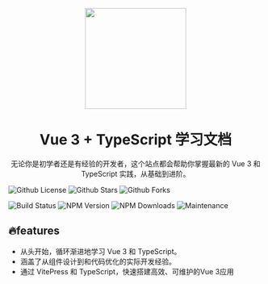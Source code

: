 <p align="center">
<img src="https://ctynt-oss.oss-cn-hangzhou.aliyuncs.com/logo.png" height="200" >
</p>

<h1 align="center">Vue 3 + TypeScript 学习文档</h1>
<p align="center">
无论你是初学者还是有经验的开发者，这个站点都会帮助你掌握最新的 Vue 3 和 TypeScript 实践，从基础到进阶。
</p>

<p>

![Github License](https://img.shields.io/github/license/ctynt/vue3-ts-docs)
![Github Stars](https://img.shields.io/github/stars/ctynt/vue3-ts-docs)
![Github Forks](https://img.shields.io/github/forks/ctynt/vue3-ts-docs)

![Build Status](https://img.shields.io/github/workflow/status/ctynt/vue3-ts-docs/CI)
![NPM Version](https://img.shields.io/npm/v/vue)
![NPM Downloads](https://img.shields.io/npm/dw/vue)
![Maintenance](https://img.shields.io/maintenance/yes/2024)

</p>

## 🔥features

- 从头开始，循环渐进地学习 Vue 3 和 TypeScript。
- 涵盖了从组件设计到和代码优化的实际开发经验。
- 通过 VitePress 和 TypeScript，快速搭建高效、可维护的Vue 3应用
